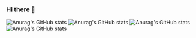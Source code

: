 ### Hi there 👋

<!--
**TaishiNishimura/TaishiNishimura** is a ✨ _special_ ✨ repository because its `README.md` (this file) appears on your GitHub profile.

Here are some ideas to get you started:

- 🔭 I’m currently working on ...
- 🌱 I’m currently learning ...
- 👯 I’m looking to collaborate on ...
- 🤔 I’m looking for help with ...
- 💬 Ask me about ...
- 📫 How to reach me: ...
- 😄 Pronouns: ...
- ⚡ Fun fact: ...
-->

![Anurag's GitHub stats](https://github-readme-stats.vercel.app/apiTaishiNishimura=anuraghazra&hide=contribs,prs)
![Anurag's GitHub stats](https://github-readme-stats.vercel.app/apiTaishiNishimura=anuraghazra&count_private=true)
![Anurag's GitHub stats](https://github-readme-stats.vercel.app/apiTaishiNishimura=anuraghazra&show_icons=true)
![Anurag's GitHub stats](https://github-readme-stats.vercel.app/apiTaishiNishimura=anuraghazra&show_icons=true&theme=radical)


